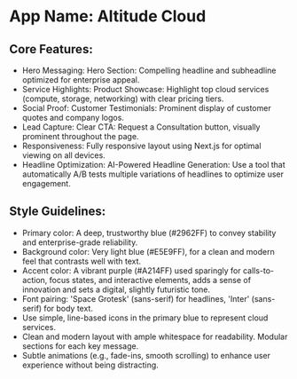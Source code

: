 # **App Name**: Altitude Cloud

## Core Features:

- Hero Messaging: Hero Section: Compelling headline and subheadline optimized for enterprise appeal.
- Service Highlights: Product Showcase: Highlight top cloud services (compute, storage, networking) with clear pricing tiers.
- Social Proof: Customer Testimonials: Prominent display of customer quotes and company logos.
- Lead Capture: Clear CTA: Request a Consultation button, visually prominent throughout the page.
- Responsiveness: Fully responsive layout using Next.js for optimal viewing on all devices.
- Headline Optimization: AI-Powered Headline Generation: Use a tool that automatically A/B tests multiple variations of headlines to optimize user engagement.

## Style Guidelines:

- Primary color: A deep, trustworthy blue (#2962FF) to convey stability and enterprise-grade reliability.
- Background color: Very light blue (#E5E9FF), for a clean and modern feel that contrasts well with text.
- Accent color: A vibrant purple (#A214FF) used sparingly for calls-to-action, focus states, and interactive elements, adds a sense of innovation and sets a digital, slightly futuristic tone.
- Font pairing: 'Space Grotesk' (sans-serif) for headlines, 'Inter' (sans-serif) for body text.
- Use simple, line-based icons in the primary blue to represent cloud services.
- Clean and modern layout with ample whitespace for readability. Modular sections for each key message.
- Subtle animations (e.g., fade-ins, smooth scrolling) to enhance user experience without being distracting.